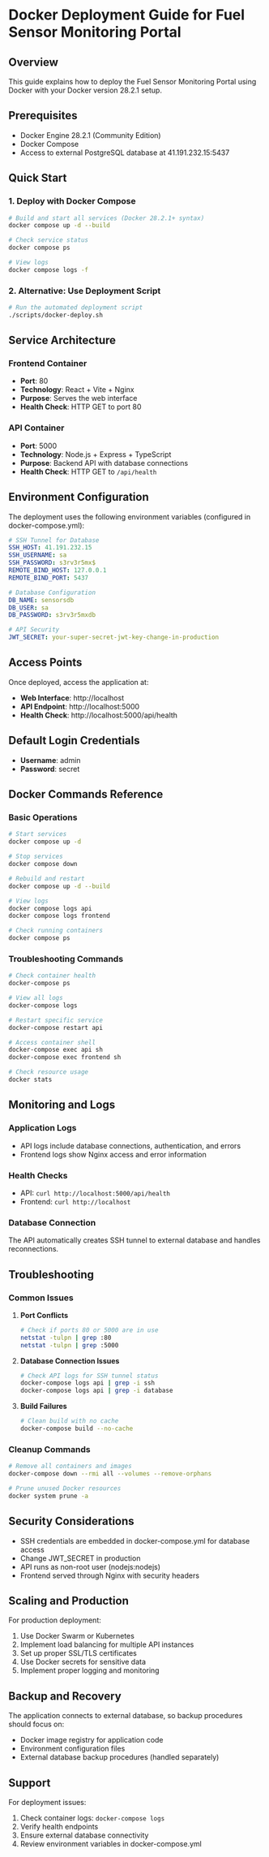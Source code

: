 # Docker Deployment Guide for Fuel Sensor Monitoring Portal

## Overview
This guide explains how to deploy the Fuel Sensor Monitoring Portal using Docker with your Docker version 28.2.1 setup.

## Prerequisites
- Docker Engine 28.2.1 (Community Edition)
- Docker Compose
- Access to external PostgreSQL database at 41.191.232.15:5437

## Quick Start

### 1. Deploy with Docker Compose
```bash
# Build and start all services (Docker 28.2.1+ syntax)
docker compose up -d --build

# Check service status
docker compose ps

# View logs
docker compose logs -f
```

### 2. Alternative: Use Deployment Script
```bash
# Run the automated deployment script
./scripts/docker-deploy.sh
```

## Service Architecture

### Frontend Container
- **Port**: 80
- **Technology**: React + Vite + Nginx
- **Purpose**: Serves the web interface
- **Health Check**: HTTP GET to port 80

### API Container  
- **Port**: 5000
- **Technology**: Node.js + Express + TypeScript
- **Purpose**: Backend API with database connections
- **Health Check**: HTTP GET to `/api/health`

## Environment Configuration

The deployment uses the following environment variables (configured in docker-compose.yml):

```yaml
# SSH Tunnel for Database
SSH_HOST: 41.191.232.15
SSH_USERNAME: sa
SSH_PASSWORD: s3rv3r5mx$
REMOTE_BIND_HOST: 127.0.0.1
REMOTE_BIND_PORT: 5437

# Database Configuration
DB_NAME: sensorsdb
DB_USER: sa
DB_PASSWORD: s3rv3r5mxdb

# API Security
JWT_SECRET: your-super-secret-jwt-key-change-in-production
```

## Access Points

Once deployed, access the application at:

- **Web Interface**: http://localhost
- **API Endpoint**: http://localhost:5000
- **Health Check**: http://localhost:5000/api/health

## Default Login Credentials

- **Username**: admin
- **Password**: secret

## Docker Commands Reference

### Basic Operations
```bash
# Start services
docker compose up -d

# Stop services  
docker compose down

# Rebuild and restart
docker compose up -d --build

# View logs
docker compose logs api
docker compose logs frontend

# Check running containers
docker compose ps
```

### Troubleshooting Commands
```bash
# Check container health
docker-compose ps

# View all logs
docker-compose logs

# Restart specific service
docker-compose restart api

# Access container shell
docker-compose exec api sh
docker-compose exec frontend sh

# Check resource usage
docker stats
```

## Monitoring and Logs

### Application Logs
- API logs include database connections, authentication, and errors
- Frontend logs show Nginx access and error information

### Health Checks
- API: `curl http://localhost:5000/api/health`
- Frontend: `curl http://localhost`

### Database Connection
The API automatically creates SSH tunnel to external database and handles reconnections.

## Troubleshooting

### Common Issues

1. **Port Conflicts**
   ```bash
   # Check if ports 80 or 5000 are in use
   netstat -tulpn | grep :80
   netstat -tulpn | grep :5000
   ```

2. **Database Connection Issues**
   ```bash
   # Check API logs for SSH tunnel status
   docker-compose logs api | grep -i ssh
   docker-compose logs api | grep -i database
   ```

3. **Build Failures**
   ```bash
   # Clean build with no cache
   docker-compose build --no-cache
   ```

### Cleanup Commands
```bash
# Remove all containers and images
docker-compose down --rmi all --volumes --remove-orphans

# Prune unused Docker resources
docker system prune -a
```

## Security Considerations

- SSH credentials are embedded in docker-compose.yml for database access
- Change JWT_SECRET in production
- API runs as non-root user (nodejs:nodejs)
- Frontend served through Nginx with security headers

## Scaling and Production

For production deployment:
1. Use Docker Swarm or Kubernetes
2. Implement load balancing for multiple API instances
3. Set up proper SSL/TLS certificates
4. Use Docker secrets for sensitive data
5. Implement proper logging and monitoring

## Backup and Recovery

The application connects to external database, so backup procedures should focus on:
- Docker image registry for application code
- Environment configuration files
- External database backup procedures (handled separately)

## Support

For deployment issues:
1. Check container logs: `docker-compose logs`
2. Verify health endpoints
3. Ensure external database connectivity
4. Review environment variables in docker-compose.yml